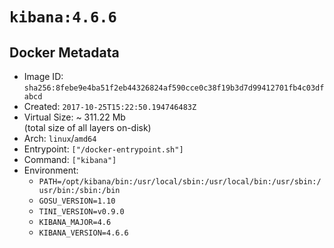 # `kibana:4.6.6`

## Docker Metadata

- Image ID: `sha256:8febe9e4ba51f2eb44326824af590cce0c38f19b3d7d99412701fb4c03dfabcd`
- Created: `2017-10-25T15:22:50.194746483Z`
- Virtual Size: ~ 311.22 Mb  
  (total size of all layers on-disk)
- Arch: `linux`/`amd64`
- Entrypoint: `["/docker-entrypoint.sh"]`
- Command: `["kibana"]`
- Environment:
  - `PATH=/opt/kibana/bin:/usr/local/sbin:/usr/local/bin:/usr/sbin:/usr/bin:/sbin:/bin`
  - `GOSU_VERSION=1.10`
  - `TINI_VERSION=v0.9.0`
  - `KIBANA_MAJOR=4.6`
  - `KIBANA_VERSION=4.6.6`
